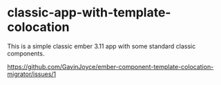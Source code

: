 # classic-app-with-template-colocation

This is a simple classic ember 3.11 app with some standard classic components. 

https://github.com/GavinJoyce/ember-component-template-colocation-migrator/issues/1